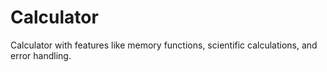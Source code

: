 # Calculator
Calculator with features like memory functions, scientific calculations, and error handling.
